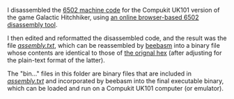 I disassembled the [6502 machine code](https://github.com/ahope1/Galactic-Hitchhiker/tree/main/original-hex) for the Compukit UK101 version of the game Galactic Hitchhiker, using [an online browser-based 6502 disassembly tool](https://www.masswerk.at/6502/disassembler.html).

I then edited and reformatted the disassembled code, and the result was the file [*assembly.txt*](https://github.com/ahope1/Galactic-Hitchhiker/blob/main/disassembly/assembly.txt), which can be reassembled by [beebasm](https://github.com/stardot/beebasm) into a binary file whose contents are identical to those of [the orignal hex](https://github.com/ahope1/Galactic-Hitchhiker/tree/main/original-hex) (after adjusting for the plain-text format of the latter).

The "bin..." files in this folder are binary files that are included in [*assembly.txt*](https://github.com/ahope1/Galactic-Hitchhiker/blob/main/disassembly/assembly.txt) and incorporated by beebasm into the final executable binary, which can be loaded and run on a Compukit UK101 computer (or emulator).
